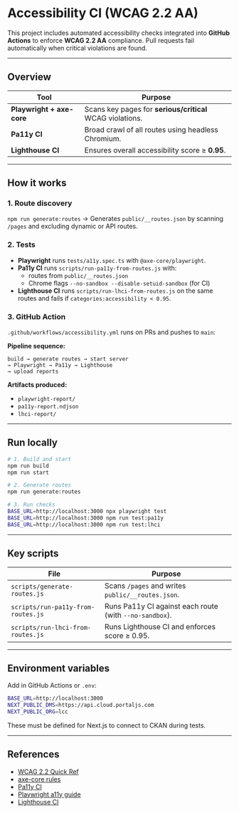# Accessibility CI (WCAG 2.2 AA)

This project includes automated accessibility checks integrated into **GitHub Actions** to enforce **WCAG 2.2 AA** compliance.
Pull requests fail automatically when critical violations are found.

---

## Overview

| Tool                      | Purpose                                                    |
| ------------------------- | ---------------------------------------------------------- |
| **Playwright + axe-core** | Scans key pages for **serious/critical** WCAG violations.  |
| **Pa11y CI**              | Broad crawl of all routes using headless Chromium.         |
| **Lighthouse CI**         | Ensures overall accessibility score ≥ **0.95**.            |

---

## How it works

### 1. Route discovery

`npm run generate:routes`
→ Generates `public/__routes.json` by scanning `/pages` and excluding dynamic or API routes.

### 2. Tests

* **Playwright** runs `tests/a11y.spec.ts` with `@axe-core/playwright`.
* **Pa11y CI** runs `scripts/run-pa11y-from-routes.js` with:
  * routes from `public/__routes.json`
  * Chrome flags `--no-sandbox --disable-setuid-sandbox` (for CI)
* **Lighthouse CI** runs `scripts/run-lhci-from-routes.js` on the same routes and fails if `categories:accessibility < 0.95`.

### 3. GitHub Action

`.github/workflows/accessibility.yml` runs on PRs and pushes to `main`:

**Pipeline sequence:**

```
build → generate routes → start server
→ Playwright → Pa11y → Lighthouse
→ upload reports
```

**Artifacts produced:**

* `playwright-report/`
* `pa11y-report.ndjson`
* `lhci-report/`

---

## Run locally

```bash
# 1. Build and start
npm run build
npm run start

# 2. Generate routes
npm run generate:routes

# 3. Run checks
BASE_URL=http://localhost:3000 npx playwright test
BASE_URL=http://localhost:3000 npm run test:pa11y
BASE_URL=http://localhost:3000 npm run test:lhci
```

---

## Key scripts

| File                               | Purpose                                                 |
| ---------------------------------- | ------------------------------------------------------- |
| `scripts/generate-routes.js`       | Scans `/pages` and writes `public/__routes.json`.       |
| `scripts/run-pa11y-from-routes.js` | Runs Pa11y CI against each route (with `--no-sandbox`). |
| `scripts/run-lhci-from-routes.js`  | Runs Lighthouse CI and enforces score ≥ 0.95.           |

---

## Environment variables

Add in GitHub Actions or `.env`:

```bash
BASE_URL=http://localhost:3000
NEXT_PUBLIC_DMS=https://api.cloud.portaljs.com
NEXT_PUBLIC_ORG=lcc
```

These must be defined for Next.js to connect to CKAN during tests.

---

## References

* [WCAG 2.2 Quick Ref](https://www.w3.org/WAI/WCAG22/quickref/)
* [axe-core rules](https://github.com/dequelabs/axe-core/blob/develop/doc/rule-descriptions.md)
* [Pa11y CI](https://github.com/pa11y/pa11y-ci)
* [Playwright a11y guide](https://playwright.dev/docs/accessibility-testing)
* [Lighthouse CI](https://github.com/GoogleChrome/lighthouse-ci)

